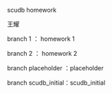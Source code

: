 scudb homework

王耀

branch 1 ： homework 1

branch 2 ： homework 2

branch placeholder ：placeholder 

branch scudb_initial：scudb_initial 